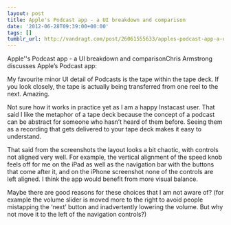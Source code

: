 ```yaml
---
layout: post
title: Apple's Podcast app - a UI breakdown and comparison
date: '2012-06-28T09:39:00+00:00'
tags: []
tumblr_url: http://vandragt.com/post/26061555633/apples-podcast-app-a-ui-breakdown-and-comparison
---
```

Apple''s Podcast app - a UI breakdown and comparisonChris Armstrong discusses Apple’s Podcast app:


  My favourite minor UI detail of Podcasts is the tape within the tape deck. If you look closely, the tape is actually being transferred from one reel to the next. Amazing.


Not sure how it works in practice yet as I am a happy Instacast user. That said I like the metaphor of a tape deck because the concept of a podcast can be abstract for someone who hasn’t heard of them before. Seeing them as a recording that gets delivered to your tape deck makes it easy to understand.

That said from the screenshots the layout looks a bit chaotic, with controls not aligned very well. For example, the vertical alignment of the speed knob feels off for me on the iPad as well as the navigation bar with the buttons that come after it, and on the iPhone screenshot none of the controls are left aligned. I think the app would benefit from more visual balance.

Maybe there are good reasons for these choices that I am not aware of? (for example the volume slider is moved more to the right to avoid people mistapping the ‘next’ button and inadvertently lowering the volume. But why not move it to the left of the navigation controls?)
